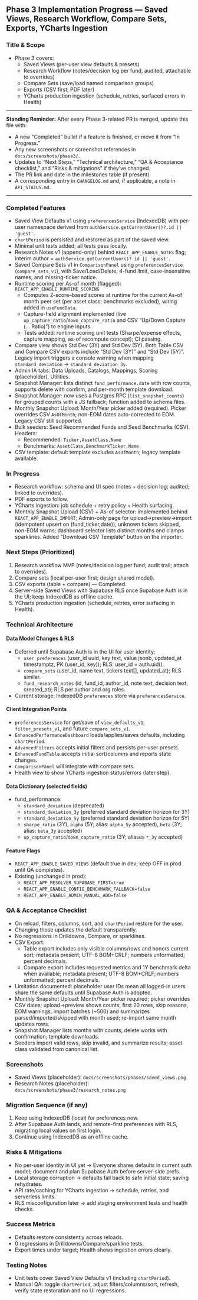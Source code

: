 ## Phase 3 Implementation Progress — Saved Views, Research Workflow, Compare Sets, Exports, YCharts Ingestion

### Title & Scope
- Phase 3 covers:
  - Saved Views (per-user view defaults & presets)
  - Research Workflow (notes/decision log per fund, audited, attachable to overrides)
  - Compare Sets (save/load named comparison groups)
  - Exports (CSV first; PDF later)
  - YCharts production ingestion (schedule, retries, surfaced errors in Health)

---

**Standing Reminder:** After every Phase 3-related PR is merged, update this file with:

- A new “Completed” bullet if a feature is finished, or move it from “In Progress.”
- Any new screenshots or screenshot references in `docs/screenshots/phase3/`.
- Updates to “Next Steps,” “Technical architecture,” “QA & Acceptance checklist,” and “Risks & mitigations” if they’ve changed.
- The PR link and date in the milestones table (if present).
- A corresponding entry in `CHANGELOG.md` and, if applicable, a note in `API_STATUS.md`.

---

### Completed Features
 - Saved View Defaults v1 using `preferencesService` (IndexedDB) with per-user namespace derived from `authService.getCurrentUser()?.id || 'guest'`.
 - `chartPeriod` is persisted and restored as part of the saved view.
 - Minimal unit tests added; all tests pass locally.
 - Research Notes v1 (append-only) behind `REACT_APP_ENABLE_NOTES` flag; interim author = `authService.getCurrentUser()?.id || 'guest'`.
 - Saved Compare Sets v1 in `ComparisonPanel` using `preferencesService` (`compare_sets_v1`), with Save/Load/Delete, 4-fund limit, case-insensitive names, and missing-ticker notice.
 - Runtime scoring per As-of month (flagged): `REACT_APP_ENABLE_RUNTIME_SCORING`
   - Computes Z-score–based scores at runtime for the current As-of month peer set (per asset class; benchmarks excluded), wiring added in `useFundData`.
   - Capture-field alignment implemented (live `up_capture_ratio`/`down_capture_ratio` and CSV “Up/Down Capture (… Ratio)”) to engine inputs.
   - Tests added: runtime scoring unit tests (Sharpe/expense effects, capture mapping, as-of recompute concept); CI passing.
 - Compare view shows Std Dev (3Y) and Std Dev (5Y). Both Table CSV and Compare CSV exports include “Std Dev (3Y)” and “Std Dev (5Y)”. Legacy import triggers a console warning when mapping `standard_deviation` → `standard_deviation_3y`.
 - Admin IA tabs: Data Uploads, Catalogs, Mappings, Scoring (placeholder), Utilities.
 - Snapshot Manager: lists distinct `fund_performance.date` with row counts, supports delete with confirm, and per-month template download.
  - Snapshot Manager: now uses a Postgres RPC (`list_snapshot_counts`) for grouped counts with a JS fallback; function added to schema files.
 - Monthly Snapshot Upload: Month/Year picker added (required). Picker overrides CSV `AsOfMonth`; non-EOM dates auto-corrected to EOM. Legacy CSV still supported.
 - Bulk seeders: Seed Recommended Funds and Seed Benchmarks (CSV). Headers:
   - Recommended: `Ticker,AssetClass,Name`
   - Benchmarks: `AssetClass,BenchmarkTicker,Name`
 - CSV template: default template excludes `AsOfMonth`; legacy template available.

### In Progress
- Research workflow: schema and UI spec (notes + decision log; audited; linked to overrides).
- PDF exports to follow.
- YCharts ingestion: job schedule + retry policy + Health surfacing.
 - Monthly Snapshot Upload (CSV) + As-of selector: implemented behind `REACT_APP_ENABLE_IMPORT`; Admin-only page for upload→preview→import (idempotent upsert on (fund_ticker,date)), unknown tickers skipped, non-EOM warns; dashboard selector lists distinct months and clamps sparklines. Added "Download CSV Template" button on the importer.

### Next Steps (Prioritized)
1) Research workflow MVP (notes/decision log per fund; audit trail; attach to overrides).
2) Compare sets (local per-user first; design shared model).
3) CSV exports (table + compare) — Completed.
4) Server-side Saved Views with Supabase RLS once Supabase Auth is in the UI; keep IndexedDB as offline cache.
5) YCharts production ingestion (schedule, retries, error surfacing in Health).

### Technical Architecture

#### Data Model Changes & RLS
- Deferred until Supabase Auth is in the UI for user identity:
  - `user_preferences` (user_id uuid, key text, value jsonb, updated_at timestamptz, PK (user_id, key)); RLS: user_id = auth.uid().
  - `compare_sets` (user_id, name text, tickers text[], updated_at); RLS similar.
  - `fund_research_notes` (id, fund_id, author_id, note text, decision text, created_at); RLS per author and org roles.
- Current storage: IndexedDB `preferences` store via `preferencesService`.

#### Client Integration Points
- `preferencesService` for get/save of `view_defaults_v1`, `filter_presets_v1`, and future `compare_sets_v1`.
- `EnhancedPerformanceDashboard` loads/applies/saves defaults, including `chartPeriod`.
- `AdvancedFilters` accepts initial filters and persists per-user presets.
- `EnhancedFundTable` accepts initial sort/columns and reports state changes.
- `ComparisonPanel` will integrate with compare sets.
- Health view to show YCharts ingestion status/errors (later step).

#### Data Dictionary (selected fields)
- fund_performance:
  - `standard_deviation` (deprecated)
  - `standard_deviation_3y` (preferred standard deviation horizon for 3Y)
  - `standard_deviation_5y` (preferred standard deviation horizon for 5Y)
  - `sharpe_ratio` (3Y), `alpha` (5Y; alias: `alpha_5y` accepted), `beta` (3Y; alias: `beta_3y` accepted)
  - `up_capture_ratio`/`down_capture_ratio` (3Y; aliases `*_3y` accepted)

#### Feature Flags
- `REACT_APP_ENABLE_SAVED_VIEWS` (default true in dev; keep OFF in prod until QA completes).
- Existing (unchanged in prod):
  - `REACT_APP_RESOLVER_SUPABASE_FIRST=true`
  - `REACT_APP_ENABLE_CONFIG_BENCHMARK_FALLBACK=false`
  - `REACT_APP_ENABLE_ADMIN_MANUAL_ADD=false`

### QA & Acceptance Checklist
- On reload, filters, columns, sort, and `chartPeriod` restore for the user.
- Changing those updates the default transparently.
- No regressions in Drilldowns, Compare, or sparklines.
- CSV Export:
  - Table export includes only visible columns/rows and honors current sort; metadata present; UTF-8 BOM+CRLF; numbers unformatted; percent decimals.
  - Compare export includes requested metrics and 1Y benchmark delta when available; metadata present; UTF-8 BOM+CRLF; numbers unformatted; percent decimals.
- Limitation documented: placeholder user IDs mean all logged-in users share the same defaults until Supabase Auth is adopted.
- Monthly Snapshot Upload: Month/Year picker required; picker overrides CSV dates; upload→preview shows counts, first 20 rows, skip reasons, EOM warnings; import batches (~500) and summarizes parsed/imported/skipped with month used; re-import same month updates rows.
- Snapshot Manager lists months with counts; delete works with confirmation; template downloads.
- Seeders import valid rows, skip invalid, and summarize results; asset class validated from canonical list.

### Screenshots
- Saved Views (placeholder): `docs/screenshots/phase3/saved_views.png`
 - Research Notes (placeholder): `docs/screenshots/phase3/research_notes.png`

### Migration Sequence (if any)
1) Keep using IndexedDB (local) for preferences now.
2) After Supabase Auth lands, add remote-first preferences with RLS, migrating local values on first login.
3) Continue using IndexedDB as an offline cache.

### Risks & Mitigations
- No per-user identity in UI yet → Everyone shares defaults in current auth model; document and plan Supabase Auth before server-side prefs.
- Local storage corruption → defaults fall back to safe initial state; saving rehydrates.
- API rate/caching for YCharts ingestion → schedule, retries, and serverless limits.
- RLS misconfiguration later → add staging environment tests and health checks.

### Success Metrics
- Defaults restore consistently across reloads.
- 0 regressions in Drilldowns/Compare/sparkline tests.
- Export times under target; Health shows ingestion errors clearly.

### Testing Notes
- Unit tests cover Saved View Defaults v1 (including `chartPeriod`).
- Manual QA: toggle `chartPeriod`, adjust filters/columns/sort, refresh, verify state restoration and no UI regressions.


